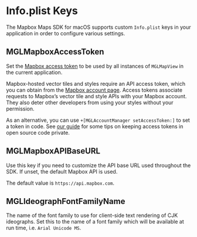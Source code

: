 # Info.plist Keys

The Mapbox Maps SDK for macOS supports custom `Info.plist` keys in your application in order to configure various settings.

## MGLMapboxAccessToken

Set the [Mapbox access token](https://www.mapbox.com/help/define-access-token/) to be used by all instances of `MGLMapView` in the current application.

Mapbox-hosted vector tiles and styles require an API access token, which you can obtain from the [Mapbox account page](https://www.mapbox.com/studio/account/tokens/). Access tokens associate requests to Mapbox’s vector tile and style APIs with your Mapbox account. They also deter other developers from using your styles without your permission.

As an alternative, you can use `+[MGLAccountManager setAccessToken:]` to set a token in code. See [our guide](https://www.mapbox.com/help/ios-private-access-token/) for some tips on keeping access tokens in open source code private.

## MGLMapboxAPIBaseURL

Use this key if you need to customize the API base URL used throughout the SDK. If unset, the default Mapbox API is used.

The default value is `https://api.mapbox.com`.

## MGLIdeographFontFamilyName                                                                                                                                                          
                                                                                                                                                                                       
The name of the font family to use for client-side text rendering of CJK ideographs. Set this to the name of a font family which will be available at run time, i.e. `Arial Unicode MS`.
